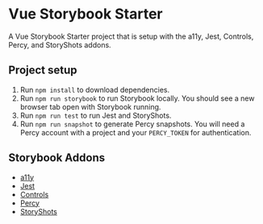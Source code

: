 Vue Storybook Starter
=====================
A Vue Storybook Starter project that is setup with the a11y, Jest, Controls, Percy, and StoryShots addons.

## Project setup
1. Run `npm install` to download dependencies.
1. Run `npm run storybook` to run Storybook locally. You should see a new browser tab open with Storybook running.
1. Run `npm run test` to run Jest and StoryShots.
1. Run `npm run snapshot` to generate Percy snapshots. You will need a Percy account with a project and your `PERCY_TOKEN` for authentication.

## Storybook Addons
- [a11y](https://github.com/storybookjs/storybook/tree/next/addons/a11y)
- [Jest](https://github.com/storybookjs/storybook/tree/master/addons/jest)
- [Controls](https://github.com/storybookjs/storybook/tree/next/addons/controls)
- [Percy](https://github.com/percy/percy-storybook)
- [StoryShots](https://github.com/storybookjs/storybook/tree/next/addons/storyshots/storyshots-core)